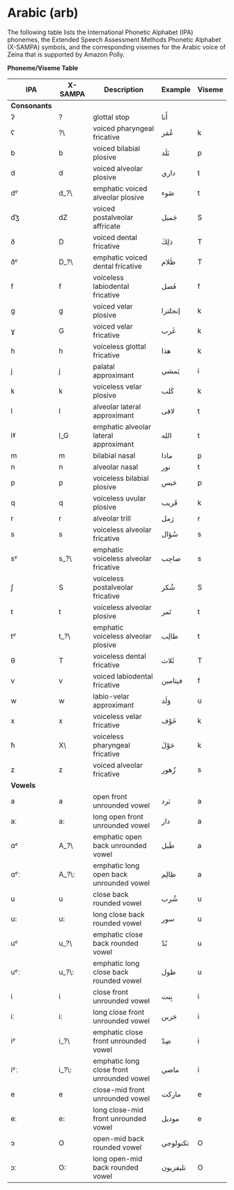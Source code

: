 # Arabic \(arb\)<a name="ph-table-arabic"></a>

The following table lists the International Phonetic Alphabet \(IPA\) phonemes, the Extended Speech Assessment Methods Phonetic Alphabet \(X\-SAMPA\) symbols, and the corresponding visemes for the Arabic voice of Zeina that is supported by Amazon Polly\.


**Phoneme/Viseme Table**  

| IPA | X\-SAMPA | Description | Example | Viseme | 
| --- | --- | --- | --- | --- | 
|  **Consonants**  | 
| ʔ | ? | glottal stop | أَنا |  | 
| ʕ | ?\\ | voiced pharyngeal fricative | عُمَر | k | 
| b | b | voiced bilabial plosive | بَلَد | p | 
| d | d | voiced alveolar plosive  | داري  | t | 
| dˤ  | d\_?\\  | emphatic voiced alveolar plosive | ضَوء | t | 
| d͡ʒ  | dZ | voiced postalveolar affricate | جَميل | S | 
| ð | D | voiced dental fricative | ذلِكَ | T | 
| ðˤ  | D\_?\\ | emphatic voiced dental fricative  | ظَلام | T | 
| f | f | voiceless labiodental fricative | فَصل | f | 
| ɡ  | g | voiced velar plosive | إنجلترا | k | 
| ɣ  | G | voiced velar fricative  | غَرب | k | 
| h | h | voiceless glottal fricative | هذا | k | 
| j  | j | palatal approximant | يَمشي | i | 
| k  | k | voiceless velar plosive | كَلب | k | 
| l  | l | alveolar lateral approximant | لاقى | t | 
| lˠ  | l\_G | emphatic alveolar lateral approximant | الله | t | 
| m  | m | bilabial nasal | ماذا | p | 
| n  | n | alveolar nasal | نور | t | 
| p  | p | voiceless bilabial plosive | حَبس | p | 
| q  | q | voiceless uvular plosive | قَريب | k | 
| r | r | alveolar trill | رَمل | r | 
| s  | s | voiceless alveolar fricative | سُؤال | s | 
| sˤ  | s\_?\\ | emphatic voiceless alveolar fricative | صاحِب | s | 
| ʃ  | S | voiceless postalveolar fricative | شُكر | S | 
| t | t | voiceless alveolar plosive | تَمر | t | 
| tˤ  | t\_?\\ | emphatic voiceless alveolar plosive | طالِب | t | 
| θ | T | voiceless dental fricative | ثَلاث | T | 
| v | v | voiced labiodental fricative | فيتامين  | f | 
| w  | w | labio\-velar approximant | وَلَد | u | 
| x  | x | voiceless velar fricative | خَوْف | k | 
| ħ  | X\\ | voiceless pharyngeal fricative | حَوْلَ | k | 
| z  | z | voiced alveolar fricative  | زُهور | s | 
|  **Vowels**  | 
| a | a | open front unrounded vowel | بَرد | a | 
| aː  | a:  | long open front unrounded vowel | دار | a | 
| ɑˤ  | A\_?\\ | emphatic open back unrounded vowel | طَبل | a | 
| ɑˤː  | A\_?\\: | emphatic long open back unrounded vowel | ظالِم | a | 
| u  | u | close back rounded vowel | شُرب | u | 
| u: | u:  | long close back rounded vowel  | سور | u | 
| uˤ  | u\_?\\ | emphatic close back rounded vowel | بُدّ | u | 
| uˤː  | u\_?\\: | emphatic long close back rounded vowel | طول | u | 
| i | i | close front unrounded vowel | بِنت | i | 
| iː  | i:  | long close front unrounded vowel | حَزين | i | 
| iˤ  | i\_?\\ | emphatic close front unrounded vowel  | ضِدّ | i | 
| iˤː  | i\_?\\: | emphatic long close front unrounded vowel | ماضي | i | 
| e  | e | close\-mid front unrounded vowel | ماركت | e | 
| eː | e:  | long close\-mid front unrounded vowel | موديل | e | 
| ɔ  | O | open\-mid back rounded vowel | تكنولوجي | O | 
| ɔː  | O:  | long open\-mid back rounded vowel | تليفزيون | O | 